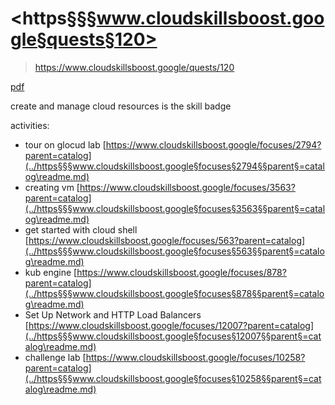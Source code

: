 # <https§§§www.cloudskillsboost.google§quests§120>
> <https://www.cloudskillsboost.google/quests/120>

[pdf](./Create%20and%20Manage%20Cloud%20Resources%20_%20Google%20Cloud%20Skills%20Boost%20__%20Reader%20View.pdf)

create and manage cloud resources is the skill badge

activities:
* tour on glocud lab 
[https://www.cloudskillsboost.google/focuses/2794?parent=catalog](../https§§§www.cloudskillsboost.google§focuses§2794§§parent§=catalog\readme.md)
* creating vm
[https://www.cloudskillsboost.google/focuses/3563?parent=catalog](../https§§§www.cloudskillsboost.google§focuses§3563§§parent§=catalog\readme.md)
* get started with cloud shell
[https://www.cloudskillsboost.google/focuses/563?parent=catalog](../https§§§www.cloudskillsboost.google§focuses§563§§parent§=catalog\readme.md)
* kub engine
[https://www.cloudskillsboost.google/focuses/878?parent=catalog](../https§§§www.cloudskillsboost.google§focuses§878§§parent§=catalog\readme.md)
* Set Up Network and HTTP Load Balancers
[https://www.cloudskillsboost.google/focuses/12007?parent=catalog](../https§§§www.cloudskillsboost.google§focuses§12007§§parent§=catalog\readme.md)
* challenge lab 
[https://www.cloudskillsboost.google/focuses/10258?parent=catalog](../https§§§www.cloudskillsboost.google§focuses§10258§§parent§=catalog\readme.md)
